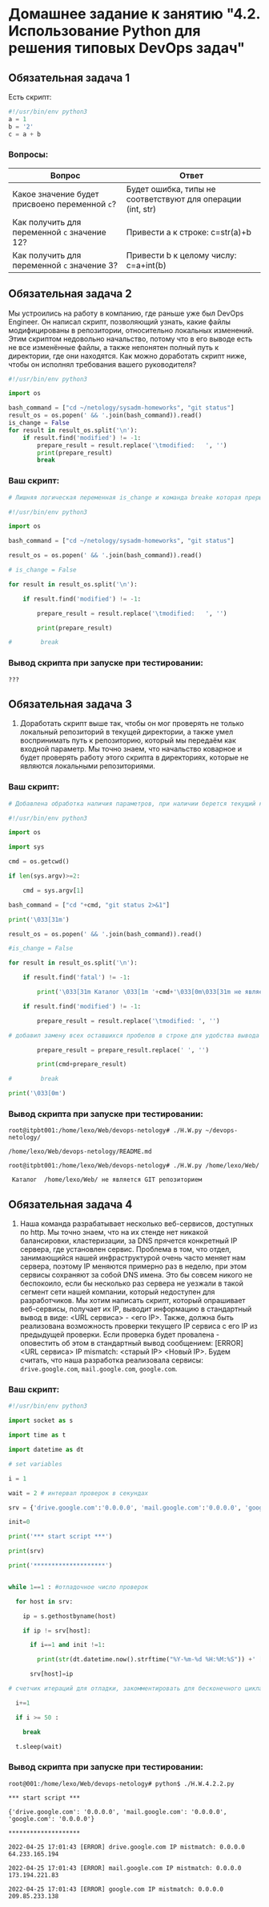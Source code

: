 # Домашнее задание к занятию "4.2. Использование Python для решения типовых DevOps задач"

## Обязательная задача 1

Есть скрипт:
```python
#!/usr/bin/env python3
a = 1
b = '2'
c = a + b
```

### Вопросы:
| Вопрос  | Ответ |
| ------------- | ------------- |
| Какое значение будет присвоено переменной `c`?  | Будет ошибка, типы не соответствуют для операции (int, str)  |
| Как получить для переменной `c` значение 12?  | Привести a к строке:       c=str(a)+b  |
| Как получить для переменной `c` значение 3?  | Привести b к целому числу: c=a+int(b)  |

## Обязательная задача 2
Мы устроились на работу в компанию, где раньше уже был DevOps Engineer. Он написал скрипт, позволяющий узнать, какие файлы модифицированы в репозитории, относительно локальных изменений. Этим скриптом недовольно начальство, потому что в его выводе есть не все изменённые файлы, а также непонятен полный путь к директории, где они находятся. Как можно доработать скрипт ниже, чтобы он исполнял требования вашего руководителя?

```python
#!/usr/bin/env python3

import os

bash_command = ["cd ~/netology/sysadm-homeworks", "git status"]
result_os = os.popen(' && '.join(bash_command)).read()
is_change = False
for result in result_os.split('\n'):
    if result.find('modified') != -1:
        prepare_result = result.replace('\tmodified:   ', '')
        print(prepare_result)
        break
```

### Ваш скрипт:
```python
# Лишняя логическая переменная is_change и команда breake которая прерывает обработку при первом же найденом вхождении

#!/usr/bin/env python3

import os

bash_command = ["cd ~/netology/sysadm-homeworks", "git status"]

result_os = os.popen(' && '.join(bash_command)).read()

# is_change = False

for result in result_os.split('\n'):

    if result.find('modified') != -1:

        prepare_result = result.replace('\tmodified:   ', '')

        print(prepare_result)

#        break
```

### Вывод скрипта при запуске при тестировании:
```
???
```

## Обязательная задача 3
1. Доработать скрипт выше так, чтобы он мог проверять не только локальный репозиторий в текущей директории, а также умел воспринимать путь к репозиторию, который мы передаём как входной параметр. Мы точно знаем, что начальство коварное и будет проверять работу этого скрипта в директориях, которые не являются локальными репозиториями.

### Ваш скрипт:
```python
# Добавлена обработка наличия параметров, при наличии берется текущий каталог, при отсутсвии параметров берется текущий рабочий каталог, при ошибке наличия GIT в каталоге цветная ошибка

#!/usr/bin/env python3

import os

import sys

cmd = os.getcwd()

if len(sys.argv)>=2:

    cmd = sys.argv[1]

bash_command = ["cd "+cmd, "git status 2>&1"]

print('\033[31m')

result_os = os.popen(' && '.join(bash_command)).read()

#is_change = False

for result in result_os.split('\n'):

    if result.find('fatal') != -1:

        print('\033[31m Каталог \033[1m '+cmd+'\033[0m\033[31m не является GIT репозиторием\033[0m')    

    if result.find('modified') != -1:

        prepare_result = result.replace('\tmodified: ', '')

# добавил замену всех оставшихся пробелов в строке для удобства вывода

        prepare_result = prepare_result.replace(' ', '') 

        print(cmd+prepare_result)

#        break

print('\033[0m')
```

### Вывод скрипта при запуске при тестировании:
```
root@itpbt001:/home/lexo/Web/devops-netology# ./H.W.py ~/devops-netology/

/home/lexo/Web/devops-netology/README.md

root@itpbt001:/home/lexo/Web/devops-netology# ./H.W.py /home/lexo/Web/

 Каталог  /home/lexo/Web/ не является GIT репозиторием
```

## Обязательная задача 4
1. Наша команда разрабатывает несколько веб-сервисов, доступных по http. Мы точно знаем, что на их стенде нет никакой балансировки, кластеризации, за DNS прячется конкретный IP сервера, где установлен сервис. Проблема в том, что отдел, занимающийся нашей инфраструктурой очень часто меняет нам сервера, поэтому IP меняются примерно раз в неделю, при этом сервисы сохраняют за собой DNS имена. Это бы совсем никого не беспокоило, если бы несколько раз сервера не уезжали в такой сегмент сети нашей компании, который недоступен для разработчиков. Мы хотим написать скрипт, который опрашивает веб-сервисы, получает их IP, выводит информацию в стандартный вывод в виде: <URL сервиса> - <его IP>. Также, должна быть реализована возможность проверки текущего IP сервиса c его IP из предыдущей проверки. Если проверка будет провалена - оповестить об этом в стандартный вывод сообщением: [ERROR] <URL сервиса> IP mismatch: <старый IP> <Новый IP>. Будем считать, что наша разработка реализовала сервисы: `drive.google.com`, `mail.google.com`, `google.com`.

### Ваш скрипт:
```python
#!/usr/bin/env python3

import socket as s

import time as t

import datetime as dt

# set variables 

i = 1

wait = 2 # интервал проверок в секундах

srv = {'drive.google.com':'0.0.0.0', 'mail.google.com':'0.0.0.0', 'google.com':'0.0.0.0'}

init=0

print('*** start script ***')

print(srv)

print('********************')


while 1==1 : #отладочное число проверок 

  for host in srv:

    ip = s.gethostbyname(host)

    if ip != srv[host]:

      if i==1 and init !=1:

        print(str(dt.datetime.now().strftime("%Y-%m-%d %H:%M:%S")) +' [ERROR] ' + str(host) +' IP mistmatch: '+srv[host]+' '+ip)

      srv[host]=ip

# счетчик итераций для отладки, закомментировать для бесконечного цикла 3 строки

  i+=1 

  if i >= 50 : 

    break

  t.sleep(wait)

```

### Вывод скрипта при запуске при тестировании:
```
root@001:/home/lexo/Web/devops-netology# python$ ./H.W.4.2.2.py

*** start script ***

{'drive.google.com': '0.0.0.0', 'mail.google.com': '0.0.0.0', 'google.com': '0.0.0.0'}

********************

2022-04-25 17:01:43 [ERROR] drive.google.com IP mistmatch: 0.0.0.0 64.233.165.194

2022-04-25 17:01:43 [ERROR] mail.google.com IP mistmatch: 0.0.0.0 173.194.221.83

2022-04-25 17:01:43 [ERROR] google.com IP mistmatch: 0.0.0.0 209.85.233.138
```
